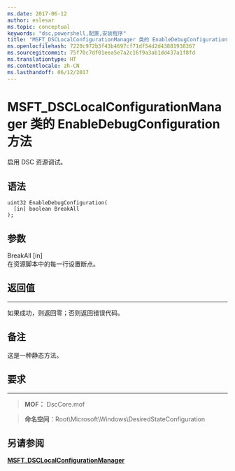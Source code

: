 ```yaml
---
ms.date: 2017-06-12
author: eslesar
ms.topic: conceptual
keywords: "dsc,powershell,配置,安装程序"
title: "MSFT_DSCLocalConfigurationManager 类的 EnableDebugConfiguration 方法"
ms.openlocfilehash: 7220c972b3f43b4697cf71df54d2d43881938367
ms.sourcegitcommit: 75f70c7df01eea5e7a2c16f9a3ab1dd437a1f8fd
ms.translationtype: HT
ms.contentlocale: zh-CN
ms.lasthandoff: 06/12/2017
---
```

<a id="enabledebugconfiguration-method-of-the-msftdsclocalconfigurationmanager-class" class="xliff"></a>
# MSFT_DSCLocalConfigurationManager 类的 EnableDebugConfiguration 方法

启用 DSC 资源调试。

<a id="syntax" class="xliff"></a>
语法
------

```mof
uint32 EnableDebugConfiguration(
  [in] boolean BreakAll
);
```

<a id="parameters" class="xliff"></a>
参数
----------

BreakAll \[in\]  
在资源脚本中的每一行设置断点。

<a id="return-value" class="xliff"></a>
## 返回值
------------

如果成功，则返回零；否则返回错误代码。

<a id="remarks" class="xliff"></a>
## 备注

这是一种静态方法。

<a id="requirements" class="xliff"></a>
## 要求
------------
>**MOF：** DscCore.mof

>**命名空间**：Root\Microsoft\Windows\DesiredStateConfiguration


<a id="see-also" class="xliff"></a>
## 另请参阅


[**MSFT_DSCLocalConfigurationManager**](msft-dsclocalconfigurationmanager.md)
 

 




